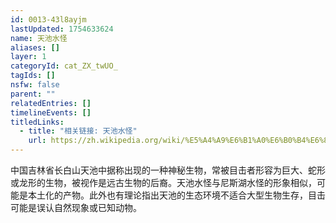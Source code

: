 ```yaml
---
id: 0013-43l8ayjm
lastUpdated: 1754633624
name: 天池水怪
aliases: []
layer: 1
categoryId: cat_ZX_twUO_
tagIds: []
nsfw: false
parent: ""
relatedEntries: []
timelineEvents: []
titledLinks:
  - title: "相关链接: 天池水怪"
    url: https://zh.wikipedia.org/wiki/%E5%A4%A9%E6%B1%A0%E6%B0%B4%E6%80%AA
---
```


中国吉林省长白山天池中据称出现的一种神秘生物，常被目击者形容为巨大、蛇形或龙形的生物，被视作是远古生物的后裔。天池水怪与尼斯湖水怪的形象相似，可能是本土化的产物。此外也有理论指出天池的生态环境不适合大型生物生存，目击可能是误认自然现象或已知动物。